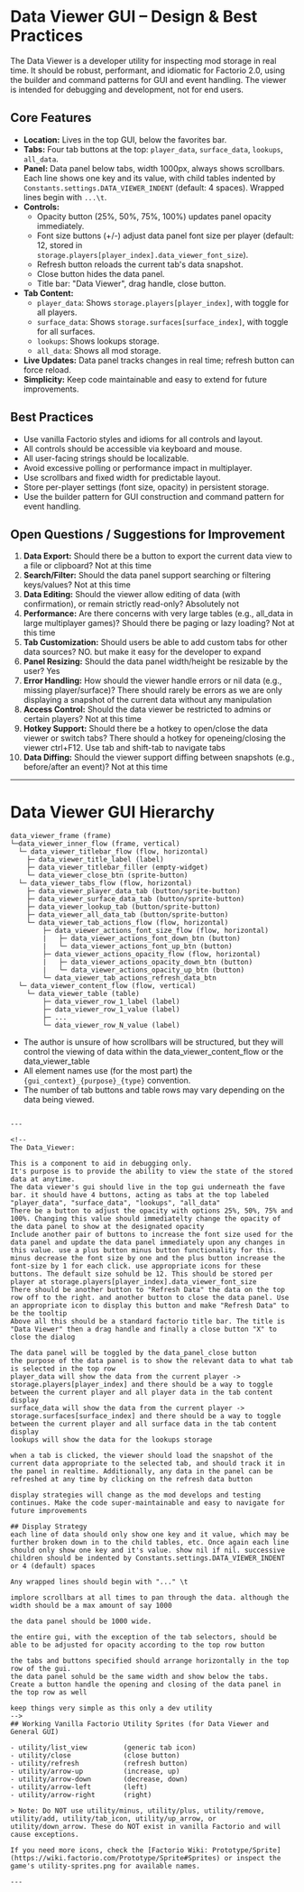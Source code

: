 # Data Viewer GUI – Design & Best Practices

The Data Viewer is a developer utility for inspecting mod storage in real time. It should be robust, performant, and idiomatic for Factorio 2.0, using the builder and command patterns for GUI and event handling. The viewer is intended for debugging and development, not for end users.

## Core Features
- **Location:** Lives in the top GUI, below the favorites bar.
- **Tabs:** Four tab buttons at the top: `player_data`, `surface_data`, `lookups`, `all_data`.
- **Panel:** Data panel below tabs, width 1000px, always shows scrollbars. Each line shows one key and its value, with child tables indented by `Constants.settings.DATA_VIEWER_INDENT` (default: 4 spaces). Wrapped lines begin with `...\t`.
- **Controls:**
  - Opacity button (25%, 50%, 75%, 100%) updates panel opacity immediately.
  - Font size buttons (+/-) adjust data panel font size per player (default: 12, stored in `storage.players[player_index].data_viewer_font_size`).
  - Refresh button reloads the current tab's data snapshot.
  - Close button hides the data panel.
  - Title bar: "Data Viewer", drag handle, close button.
- **Tab Content:**
  - `player_data`: Shows `storage.players[player_index]`, with toggle for all players.
  - `surface_data`: Shows `storage.surfaces[surface_index]`, with toggle for all surfaces.
  - `lookups`: Shows lookups storage.
  - `all_data`: Shows all mod storage.
- **Live Updates:** Data panel tracks changes in real time; refresh button can force reload.
- **Simplicity:** Keep code maintainable and easy to extend for future improvements.

## Best Practices
- Use vanilla Factorio styles and idioms for all controls and layout.
- All controls should be accessible via keyboard and mouse.
- All user-facing strings should be localizable.
- Avoid excessive polling or performance impact in multiplayer.
- Use scrollbars and fixed width for predictable layout.
- Store per-player settings (font size, opacity) in persistent storage.
- Use the builder pattern for GUI construction and command pattern for event handling.

## Open Questions / Suggestions for Improvement

1. **Data Export:** Should there be a button to export the current data view to a file or clipboard?
Not at this time
2. **Search/Filter:** Should the data panel support searching or filtering keys/values?
Not at this time
3. **Data Editing:** Should the viewer allow editing of data (with confirmation), or remain strictly read-only?
Absolutely not
4. **Performance:** Are there concerns with very large tables (e.g., all_data in large multiplayer games)? Should there be paging or lazy loading?
Not at this time
5. **Tab Customization:** Should users be able to add custom tabs for other data sources?
NO. but make it easy for the developer to expand
6. **Panel Resizing:** Should the data panel width/height be resizable by the user?
Yes
7. **Error Handling:** How should the viewer handle errors or nil data (e.g., missing player/surface)?
There should rarely be errors as we are only displaying a snapshot of the current data without any manipulation
8. **Access Control:** Should the data viewer be restricted to admins or certain players?
Not at this time
9. **Hotkey Support:** Should there be a hotkey to open/close the data viewer or switch tabs?
There should a hotkey for openeing/closing the viewer ctrl+F12. Use tab and shift-tab to navigate tabs
10. **Data Diffing:** Should the viewer support diffing between snapshots (e.g., before/after an event)?
Not at this time

---

# Data Viewer GUI Hierarchy

```
data_viewer_frame (frame)
└─data_viewer_inner_flow (frame, vertical)
  └─ data_viewer_titlebar_flow (flow, horizontal)
    ├─ data_viewer_title_label (label)
    ├─ data_viewer_titlebar_filler (empty-widget)
    └─ data_viewer_close_btn (sprite-button)
  └─ data_viewer_tabs_flow (flow, horizontal)
    ├─ data_viewer_player_data_tab (button/sprite-button)
    ├─ data_viewer_surface_data_tab (button/sprite-button)
    ├─ data_viewer_lookup_tab (button/sprite-button)
    ├─ data_viewer_all_data_tab (button/sprite-button)
    └─ data_viewer_tab_actions_flow (flow, horizontal)
        ├─ data_viewer_actions_font_size_flow (flow, horizontal)
        |   ├─ data_viewer_actions_font_down_btn (button)
        |   └─ data_viewer_actions_font_up_btn (button)
        ├─ data_viewer_actions_opacity_flow (flow, horizontal)
        |   ├─ data_viewer_actions_opacity_down_btn (button)
        |   └─ data_viewer_actions_opacity_up_btn (button)
        └─ data_viewer_tab_actions_refresh_data_btn
  └─ data_viewer_content_flow (flow, vertical)
    └─ data_viewer_table (table)
        ├─ data_viewer_row_1_label (label)
        ├─ data_viewer_row_1_value (label)
        ├─ ...
        └─ data_viewer_row_N_value (label)
```
- The author is unsure of how scrollbars will be structured, but they will control the viewing of data within the data_viewer_content_flow or the data_viewer_table
- All element names use (for the most part) the `{gui_context}_{purpose}_{type}` convention.
- The number of tab buttons and table rows may vary depending on the data being viewed.
```

---

<!--
The Data_Viewer:

This is a component to aid in debugging only. 
It's purpose is to provide the ability to view the state of the stored data at anytime.
The data viewer's gui should live in the top gui underneath the fave bar. it should have 4 buttons, acting as tabs at the top labeled "player_data", "surface_data", "lookups", "all_data"
There be a button to adjust the opacity with options 25%, 50%, 75% and 100%. Changing this value should immediatelty change the opacity of the data panel to show at the designated opacity
Include another pair of buttons to increase the font size used for the data panel and update the data panel immediately upon any changes in this value. use a plus button minus button functionality for this. minus decrease the font size by one and the plus button increase the font-size by 1 for each click. use appropriate icons for these buttons. The default size sohuld be 12. This should be stored per player at storage.players[player_index].data_viewer_font_size
There should be another button to "Refresh Data" the data on the top row off to the right. and another button to close the data panel. Use an appropriate icon to display this button and make "Refresh Data" to be the tooltip
Above all this should be a standard factorio title bar. The title is "Data Viewer" then a drag handle and finally a close button "X" to close the dialog

The data panel will be toggled by the data_panel_close button
the purpose of the data panel is to show the relevant data to what tab is selected in the top row
player_data will show the data from the current player -> storage.players[player_index] and there should be a way to toggle between the current player and all player data in the tab content display
surface_data will show the data from the current player -> storage.surfaces[surface_index] and there should be a way to toggle between the current player and all surface data in the tab content display
lookups will show the data for the lookups storage

when a tab is clicked, the viewer should load the snapshot of the current data appropriate to the selected tab, and should track it in the panel in realtime. Additionally, any data in the panel can be refreshed at any time by clicking on the refresh data button

display strategies will change as the mod develops and testing continues. Make the code super-maintainable and easy to navigate for future improvements

## Display Strategy
each line of data should only show one key and it value, which may be further broken down in to the child tables, etc. Once again each line should only show one key and it's value. show nil if nil. successive children should be indented by Constants.settings.DATA_VIEWER_INDENT or 4 (default) spaces 

Any wrapped lines should begin with "..." \t

implore scrollbars at all times to pan through the data. although the width should be a max amount of say 1000

the data panel should be 1000 wide.

the entire gui, with the exception of the tab selectors, should be able to be adjusted for opacity according to the top row button

the tabs and buttons specified should arrange horizontally in the top row of the gui.
the data panel sohuld be the same width and show below the tabs. Create a button handle the opening and closing of the data panel in the top row as well

keep things very simple as this only a dev utility
-->
## Working Vanilla Factorio Utility Sprites (for Data Viewer and General GUI)

- utility/list_view         (generic tab icon)
- utility/close             (close button)
- utility/refresh           (refresh button)
- utility/arrow-up          (increase, up)
- utility/arrow-down        (decrease, down)
- utility/arrow-left        (left)
- utility/arrow-right       (right)

> Note: Do NOT use utility/minus, utility/plus, utility/remove, utility/add, utility/tab_icon, utility/up_arrow, or utility/down_arrow. These do NOT exist in vanilla Factorio and will cause exceptions.

If you need more icons, check the [Factorio Wiki: Prototype/Sprite](https://wiki.factorio.com/Prototype/Sprite#Sprites) or inspect the game's utility-sprites.png for available names.

---
